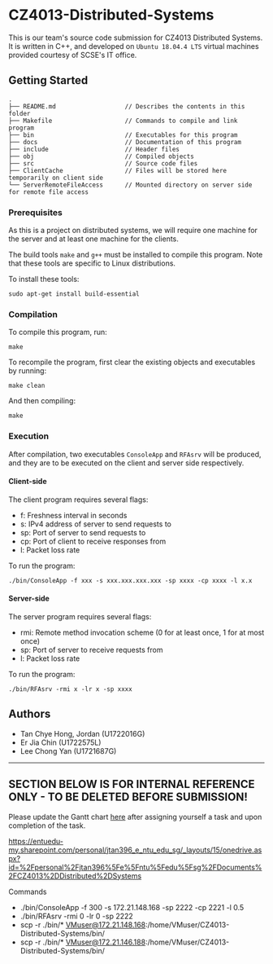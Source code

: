 # CZ4013-Distributed-Systems

This is our team's source code submission for CZ4013 Distributed Systems. It is written in C++, and developed on `Ubuntu 18.04.4 LTS` virtual machines provided courtesy of SCSE's IT office.

## Getting Started
```
.
├── README.md                   // Describes the contents in this folder
├── Makefile                    // Commands to compile and link program
├── bin                         // Executables for this program
├── docs                        // Documentation of this program
├── include                     // Header files
├── obj                         // Compiled objects
├── src                         // Source code files
├── ClientCache                 // Files will be stored here temporarily on client side
└── ServerRemoteFileAccess      // Mounted directory on server side for remote file access
```

### Prerequisites
As this is a project on distributed systems, we will require one machine for the server and at least one machine for the clients.

The build tools `make` and `g++` must be installed to compile this program. Note that these tools are specific to Linux distributions.

To install these tools:
```
sudo apt-get install build-essential
```


### Compilation
To compile this program, run:
```
make
```
To recompile the program, first clear the existing objects and executables by running:
```
make clean
```
And then compiling:
```
make
```

### Execution
After compilation, two executables `ConsoleApp` and `RFAsrv` will be produced, and they are to be executed on the client and server side respectively.

#### Client-side
The client program requires several flags:
- f: Freshness interval in seconds
- s: IPv4 address of server to send requests to
- sp: Port of server to send requests to
- cp: Port of client to receive responses from
- l: Packet loss rate

To run the program:
```
./bin/ConsoleApp -f xxx -s xxx.xxx.xxx.xxx -sp xxxx -cp xxxx -l x.x
```

#### Server-side
The server program requires several flags:
- rmi: Remote method invocation scheme (0 for at least once, 1 for at most once)
- sp: Port of server to receive requests from
- l: Packet loss rate

To run the program:
```
./bin/RFAsrv -rmi x -lr x -sp xxxx
```

## Authors
- Tan Chye Hong, Jordan (U1722016G)
- Er Jia Chin (U1722575L) 
- Lee Chong Yan (U1721687G) 

---

## SECTION BELOW IS FOR INTERNAL REFERENCE ONLY - TO BE DELETED BEFORE SUBMISSION!
Please update the Gantt chart [here](https://entuedu-my.sharepoint.com/:x:/g/personal/jtan396_e_ntu_edu_sg/EYqmrwXfK7NOitmOkLr2iU4BdR_3Xr_MVr1pC5doaXm1Pg?e=htumpf) after assigning yourself a task and upon completion of the task.

https://entuedu-my.sharepoint.com/personal/jtan396_e_ntu_edu_sg/_layouts/15/onedrive.aspx?id=%2Fpersonal%2Fjtan396%5Fe%5Fntu%5Fedu%5Fsg%2FDocuments%2FCZ4013%2DDistributed%2DSystems

Commands
- ./bin/ConsoleApp -f 300 -s 172.21.148.168 -sp 2222 -cp 2221 -l 0.5
- ./bin/RFAsrv -rmi 0 -lr 0 -sp 2222
- scp -r ./bin/* VMuser@172.21.148.168:/home/VMuser/CZ4013-Distributed-Systems/bin/
- scp -r ./bin/* VMuser@172.21.146.188:/home/VMuser/CZ4013-Distributed-Systems/bin/


